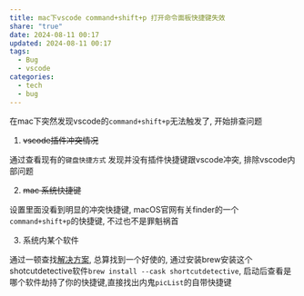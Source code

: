 ```yaml
---
title: mac下vscode command+shift+p 打开命令面板快捷键失效
share: "true"
date: 2024-08-11 00:17
updated: 2024-08-11 00:17
tags:
  - Bug
  - vscode
categories:
  - tech
  - bug
---
```

在mac下突然发现vscode的`command+shift+p`无法触发了, 开始排查问题

<!-- more -->

1. ~~vscode插件冲突情况~~

通过查看现有的`键盘快捷方式` 发现并没有插件快捷键跟vscode冲突, 排除vscode内部问题

2. ~~mac 系统快捷键~~

设置里面没看到明显的冲突快捷键, macOS官网有关finder的一个`command+shift+p`的快捷键, 不过也不是罪魁祸首

3. 系统内某个软件

通过一顿查找[解决方案](https://github.com/microsoft/vscode/issues/182834#issuecomment-1822218334), 总算找到一个好使的, 通过安装brew安装这个shotcutdetective软件`brew install --cask shortcutdetective`, 启动后查看是哪个软件劫持了你的快捷键,直接找出内鬼`picList`的自带快捷键